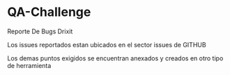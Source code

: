 # QA-Challenge
Reporte De Bugs Drixit

Los issues reportados estan ubicados en el sector issues de GITHUB

Los demas puntos exigidos se encuentran anexados y creados en otro tipo de herramienta
